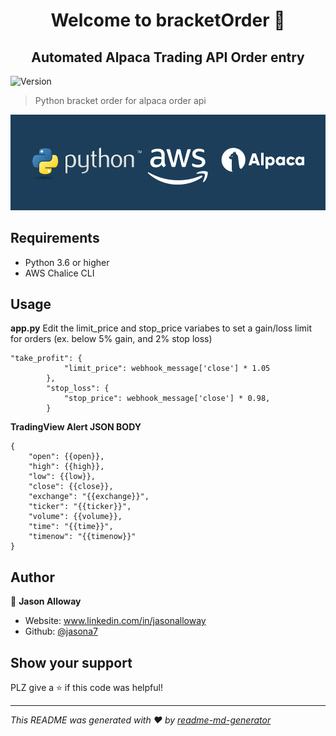 <h1 align="center">Welcome to bracketOrder 👋</h1>
<h2 align="center">Automated Alpaca Trading API Order entry</h2>
<p>
  <img alt="Version" src="https://img.shields.io/badge/version-1.0-blue.svg?cacheSeconds=2592000" />
</p>

> Python bracket order for alpaca order api

![Screenshot](python-aws-alpaca.png)

## Requirements
* Python 3.6 or higher
* AWS Chalice CLI

## Usage

**app.py**
Edit the limit_price and stop_price variabes to set a gain/loss limit for orders (ex. below 5% gain, and 2% stop loss)
```
"take_profit": {
            "limit_price": webhook_message['close'] * 1.05
        },
        "stop_loss": {
            "stop_price": webhook_message['close'] * 0.98,
        }
```

**TradingView Alert JSON BODY**
```
{
    "open": {{open}},
    "high": {{high}},
    "low": {{low}},
    "close": {{close}},
    "exchange": "{{exchange}}",
    "ticker": "{{ticker}}",
    "volume": {{volume}},
    "time": "{{time}}",
    "timenow": "{{timenow}}"
}

```



## Author

👤 **Jason Alloway**

* Website: www.linkedin.com/in/jasonalloway
* Github: [@jasona7](https://github.com/jasona7)

## Show your support

PLZ give a ⭐️ if this code was helpful!

***
_This README was generated with ❤️ by [readme-md-generator](https://github.com/kefranabg/readme-md-generator)_
